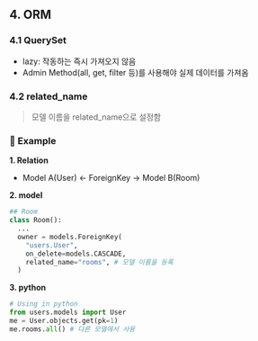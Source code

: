 ## 4. ORM

### 4.1 QuerySet

- lazy: 작동하는 즉시 가져오지 않음
- Admin Method(all, get, filter 등)를 사용해야 실제 데이터를 가져옴

### 4.2 related_name

> 모델 이름을 related_name으로 설정함

### 🌈 Example

**1. Relation**

- Model A(User) <- ForeignKey -> Model B(Room)

**2. model**

```python
## Room
class Room():
  ...
  owner = models.ForeignKey(
    "users.User",
    on_delete=models.CASCADE,
    related_name="rooms", # 모델 이름을 등록
  )
```

**3. python**

```python
# Using in python
from users.models import User
me = User.objects.get(pk=1)
me.rooms.all() # 다른 모델에서 사용
```

